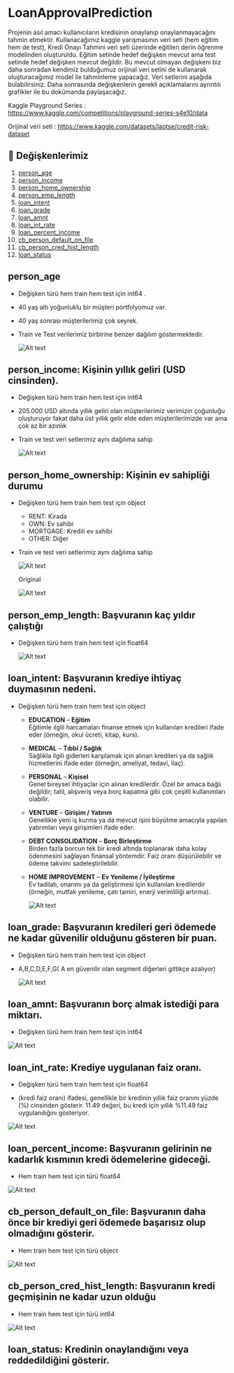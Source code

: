 # LoanApprovalPrediction

Projenin asıl amacı kullanıcıların kredisinin onaylanıp onaylanmayacağını tahmin etmektir. Kullanacağımız kaggle yarışmasının veri seti (hem eğitim hem de test), Kredi Onayı Tahmini veri seti üzerinde eğitilen derin öğrenme modelinden oluşturuldu. Eğitim setinde hedef değişken mevcut ama test setinde hedef değişken mevcut değildir. Bu mevcut olmayan değişkeni biz daha sonradan kendimiz bulduğumuz orijinal veri setini de kullanarak oluşturacağımız model ile tahminleme yapacağız. Veri setlerini aşağıda bulabilirsiniz. Daha sonrasında değişkenlerin gerekli açıklamalarını ayrıntılı grafikler ile bu dokümanda paylaşacağız.

Kaggle Playground Series : <https://www.kaggle.com/competitions/playground-series-s4e10/data>

Orijinal veri seti : <https://www.kaggle.com/datasets/laotse/credit-risk-dataset>

## 🚩 Değişkenlerimiz

1. [person_age](#person_age)
2. [person_income](#person_income)
3. [person_home_ownership](#person_home_ownership)
4. [person_emp_length](#person_emp_length)
5. [loan_intent](#loan_intent)
6. [loan_grade](#loan_grade)
7. [loan_amnt](#loan_amnt)
8. [loan_int_rate](#loan_int_rate)
9. [loan_percent_income](#loan_percent_income)
10. [cb_person_default_on_file](#cb_person_default_on_file)
11. [cb_person_cred_hist_length](#cb_person_cred_hist_length)
12. [loan_status](#loan_status)

## person_age

- Değişken türü hem train hem test için int64 .
- 40 yaş altı yoğunluklu bir müşteri portfolyomuz var. 
- 40 yaş sonrası müşterilerimiz çok seyrek.
- Train ve Test verilerimiz birbirine benzer dağılım göstermektedir.

  ![Alt text](images/person_age.png)

## person_income: Kişinin yıllık geliri (USD cinsinden).

- Değişken türü hem train hem test için int64
- 205.000 USD altında yıllık geliri olan müşterilerimiz verimizin çoğunluğu oluşturuyor fakat daha üst yıllık gelir elde eden müşterilerimizde var ama çok az bir azınlık
- Train ve test veri setlerimiz aynı dağılıma sahip

  ![Alt text](images/person_income.png)

## person_home_ownership: Kişinin ev sahipliği durumu

- Değişken türü hem train hem test için object

   -  RENT: Kirada
   - OWN: Ev sahibi
   - MORTGAGE: Kredili ev sahibi
   - OTHER: Diğer

- Train ve test veri setlerimiz aynı dağılıma sahip

  ![Alt text](images/person_home_ownership.png)

  Original 
  
  ![Alt text](images/person_home_ownership_original.png)

## person_emp_length: Başvuranın kaç yıldır çalıştığı

- Değişken türü hem train hem test için float64

  ![Alt text](images/person_emp_length.png)

## loan_intent: Başvuranın krediye ihtiyaç duymasının nedeni.

- Değişken türü hem train hem test için object

  - **EDUCATION** – **Eğitim**  
    Eğitimle ilgili harcamaları finanse etmek için kullanılan kredileri ifade eder (örneğin, okul ücreti, kitap, kurs).
  - **MEDICAL** – **Tıbbi / Sağlık**  
    Sağlıkla ilgili giderleri karşılamak için alınan kredileri ya da sağlık hizmetlerini ifade eder (örneğin, ameliyat, tedavi, ilaç).
  - **PERSONAL** – **Kişisel**  
    Genel bireysel ihtiyaçlar için alınan kredilerdir. Özel bir amaca bağlı değildir; tatil, alışveriş veya borç kapatma gibi çok çeşitli kullanımları olabilir.
  - **VENTURE** – **Girişim / Yatırım**  
    Genellikle yeni iş kurma ya da mevcut işini büyütme amacıyla yapılan yatırımları veya girişimleri ifade eder.
  - **DEBT CONSOLIDATION** – **Borç Birleştirme**  
    Birden fazla borcun tek bir kredi altında toplanarak daha kolay ödenmesini sağlayan finansal yöntemdir. Faiz oranı düşürülebilir ve ödeme takvimi sadeleştirilebilir.
  - **HOME IMPROVEMENT** – **Ev Yenileme / İyileştirme**  
    Ev tadilatı, onarımı ya da geliştirmesi için kullanılan kredilerdir (örneğin, mutfak yenileme, çatı tamiri, enerji verimliliği artırma).
        
    ![Alt text](images/loan_intent.png)
        
## loan_grade: Başvuranın kredileri geri ödemede ne kadar güvenilir olduğunu gösteren bir puan.

- Değişken türü hem train hem test için object

- A,B,C,D,E,F,G( A en güvenilir olan segment diğerleri gittikçe azalıyor)

  ![Alt text](images/loan_grade.png)
  
## loan_amnt: Başvuranın borç almak istediği para miktarı.

- Değişken türü hem train hem test için int64

![Alt text](images/loan_amount.png)

## loan_int_rate: Krediye uygulanan faiz oranı.

- Değişken türü hem train hem test için float64

- (kredi faiz oranı) ifadesi, genellikle bir kredinin yıllık faiz oranını yüzde (%) cinsinden gösterir. 11.49 değeri, bu kredi için yıllık %11.49 faiz uygulandığını gösteriyor.

![Alt text](images/loan_int_grade.png)

## loan_percent_income: Başvuranın gelirinin ne kadarlık kısmının kredi ödemelerine gideceği.

- Hem train hem test için türü float64

![Alt text](images/loan_percent_income.png)

## cb_person_default_on_file: Başvuranın daha önce bir krediyi geri ödemede başarısız olup olmadığını gösterir.

- Hem train hem test için türü object

![Alt text](images/cb_person_default_on_file.png)

## cb_person_cred_hist_length: Başvuranın kredi geçmişinin ne kadar uzun olduğu

- Hem train hem test için türü int64

![Alt text](images/cb_person_cred_hist_length.png)

## loan_status: Kredinin onaylandığını veya reddedildiğini gösterir.
